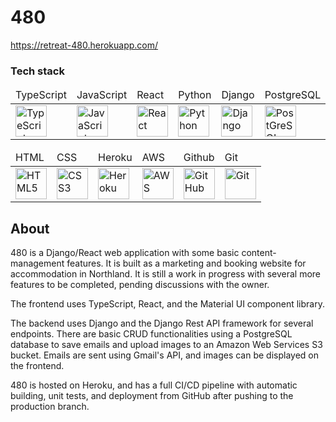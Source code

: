 # 480

https://retreat-480.herokuapp.com/

### Tech stack

<table>
  <thead>
    <td>TypeScript</td>
    <td>JavaScript</td>
    <td>React</td>
    <td>Python</td>
    <td>Django</td>
    <td>PostgreSQL</td>
  </thead>
  <tbody>
    <tr>
      <td><img alt="TypeScript" height=50 src="https://cdn.jsdelivr.net/gh/devicons/devicon/icons/typescript/typescript-original.svg" /></td>
      <td><img alt="JavaScript" height=50 src="https://cdn.jsdelivr.net/gh/devicons/devicon/icons/javascript/javascript-original.svg" /></td>
      <td><img alt="React" height=50 src="https://cdn.jsdelivr.net/gh/devicons/devicon/icons/react/react-original.svg" /></td>
      <td><img alt="Python" height=50 src="https://cdn.jsdelivr.net/gh/devicons/devicon/icons/python/python-original.svg" /></td>
      <td><img alt="Django" height=50 src="https://cdn.jsdelivr.net/gh/devicons/devicon/icons/django/django-plain.svg" /></td>
      <td><img alt="PostGreSQL" height=50 src="https://cdn.jsdelivr.net/gh/devicons/devicon/icons/postgresql/postgresql-original.svg" /></td>
    </tr>
  </tbody>
</table>
<table>
  <thead>
    <td>HTML</td>
    <td>CSS</td>
    <td>Heroku</td>
    <td>AWS</td>
    <td>Github</td>
    <td>Git</td>
  </thead>
  <tbody>
    <tr>
      <td><img alt="HTML5" height=50 src="https://cdn.jsdelivr.net/gh/devicons/devicon/icons/html5/html5-original.svg" /></td>
      <td><img alt="CSS3" height=50 src="https://cdn.jsdelivr.net/gh/devicons/devicon/icons/css3/css3-original.svg" /></td>
      <td><img alt="Heroku" height=50 src="https://cdn.jsdelivr.net/gh/devicons/devicon/icons/heroku/heroku-original.svg"/></td>
      <td><img alt="AWS" height=50 src="https://cdn.jsdelivr.net/gh/devicons/devicon/icons/amazonwebservices/amazonwebservices-original.svg"/></td>
      <td><img alt="GitHub" height=50 src="https://cdn.jsdelivr.net/gh/devicons/devicon/icons/github/github-original.svg"/></td>
      <td><img alt="Git" height=50 src="https://cdn.jsdelivr.net/gh/devicons/devicon/icons/git/git-original.svg"/></td>
    </tr>
  </tbody>
</table>

## About

480 is a Django/React web application with some basic content-management features. It is built as a marketing and
booking website for accommodation in Northland. It is still a work in progress with several more features to be
completed, pending discussions with the owner.

The frontend uses TypeScript, React, and the Material UI component library.

The backend uses Django and the Django Rest API framework for several endpoints. There are basic CRUD functionalities
using a PostgreSQL database to save emails and upload images to an Amazon Web Services S3 bucket. Emails are sent using
Gmail's API, and images can be displayed on the frontend.

480 is hosted on Heroku, and has a full CI/CD pipeline with automatic building, unit tests, and deployment from GitHub
after pushing to the production branch.
